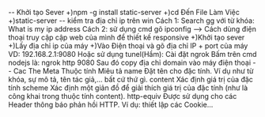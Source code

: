 -- Khởi tạo Sever 
+)npm -g install static-server
+)cd Đến File Làm Việc
+)static-server
-- kiểm tra địa chỉ ip trên win
Cách 1: Search gg với từ khóa: What is my ip address
Cách 2: sử dụng cmd gõ ipconfig
--> Cách dùng điện thoại truy cập cập web của mình để thiết kế responsive
+)Khởi tạo sever
+)Lấy địa chỉ ip của máy
+)Vào Điện thoại và gõ địa chỉ IP + port của máy VD: 192.168.2.1:9080
Hoặc sử dụng tunel(Hầm):
Cài đặt ngrok
Bấm trên cmd nodejs là: ngrok http 9080
Sau đó copy địa chỉ domain vào máy điện thoại
-- Cac The Meta
Thuộc tính	Miêu tả
name	    Đặt tên cho đặc tính. Ví dụ như từ khóa, sự mô tả, tên tác giả,… bất cứ thứ gì.
content	    Xác định giá trị của đặc tính
scheme	    Xác định một giản đồ để giải thích giá trị của đặc tính (như là công khai trong thuộc tính content).
http-equiv	Được sử dụng cho các Header thông báo phản hồi HTTP. Ví dụ: thiết lập các Cookie...